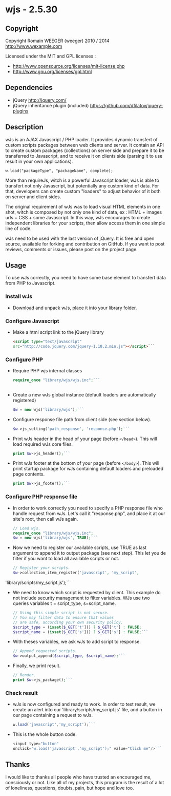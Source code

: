 wjs - 2.5.30
============

Copyright
---------
Copyright Romain WEEGER (weeger) 2010 / 2014
http://www.wexample.com

Licensed under the MIT and GPL licenses :
 - http://www.opensource.org/licenses/mit-license.php
 - http://www.gnu.org/licenses/gpl.html

Dependencies
------------
* jQuery
  http://jquery.com/
* jQuery inheritance plugin (included)
  https://github.com/dfilatov/jquery-plugins

Description
-----------
wJs is an AJAX Javascript / PHP loader. It provides dynamic transfert of custom
scripts packages between web clients and server. It contain an API to create
custom packages (collections) on server side and prepare it to be transferred to
Javascript, and to receive it on clients side (parsing it to use result in your
own applications).

    w.load("packageType", "packageName", complete);

More than requireJs, witch is a powerful Javascript loader, wJs is able to
transfert not only Javascript, but potentially any custom kind of data. For
that, developers can create custom "loaders" to adjust behavior of it both on
server and client sides.

The original requirement of wJs was to load visual HTML elements in one shot,
witch is composed by not only one kind of data, ex : HTML + images urls + CSS +
some Javascript. In this way, wJs encourages to create independent libraries for
your scripts, then allow access them in one simple line of code.

wJs need to be used with the last version of jQuery. It is free and open source,
available for forking and contribution on GitHub. If you want to post reviews,
comments or issues, please post on the project page.

Usage
-----
To use wJs correctly, you need to have some base element to transfert data from
PHP to Javascript.


### Install wJs

- Download and unpack wJs, place it into your library folder.

### Configure Javascript

- Make a html script link to the jQuery library  
    ```html
    <script type="text/javascript"
    src="http://code.jquery.com/jquery-1.10.2.min.js"></script>```

	
### Configure PHP

- Require PHP wjs internal classes   
	```php
    require_once "library/wjs/wjs.inc";```
	 
- Create a new wJs global instance (default loaders are automatically
registered)  
	```php
    $w = new wjs('library/wjs');```
    
- Configure response file path from client side (see section below). 
    ```php
    $w->js_setting('path_response', 'response.php');```
	
- Print wJs header in the head of your page (before `</head>`). This will load
required wJs core files. 
    ```php
    print $w->js_header();```
	
- Print wJs footer at the bottom of your page (before `</body>`). This will
print startup package for wJs containing default loaders and preloaded page
contents. 
    ```php
    print $w->js_footer();```   
	
	
### Configure PHP response file

- In order to work correctly you need to specify a PHP response file who handle
request from wJs. Let's call it "response.php", and place it at our site's root,
then call wJs again.  
    ```php
    // Load wjs.  
    require_once "library/wjs/wjs.inc"; 
    $w = new wjs('library/wjs', TRUE);```    


- Now we need to register our available scripts, use TRUE as last argument to
append it to output package (see next step). This let you de filter if you want
to load all available scripts or not.  
    ```php
    // Register your scripts.  
    $w->collection_item_register('javascript', 'my_script',
'library/scripts/my_script.js');```  
    
  
- We need to know which script is requested by client. This example do not
include security management to filter variables. WJs use two queries variables t
= script_type, s=script_name.  
    ```php
    // Using this simple script is not secure.    
    // You may filter data to ensure that values   
    // are safe, according your own security policy.   
    $script_type = (isset($_GET['t'])) ? $_GET['t'] : FALSE;    
    $script_name = (isset($_GET['s'])) ? $_GET['s'] : FALSE;```    
    
	
- With theses variables, we ask wJs to add script to response.
    ```php
    // Append requested scripts.   
    $w->output_append($script_type, $script_name);```  
    
	
- Finally, we print result.
    ```php
    // Render.   
    print $w->js_package();```  
	
	
### Check result

- wJs is now configured and ready to work. In order to test result, we create an
alert into our 'library/scripts/my_script.js' file, and a button in our page
containing a request to wJs.  
    ```javascript
    w.load('javascript','my_script');```   
	
    
- This is the whole button code.  
    ```javascript
    <input type="button"
    onclick="w.load('javascript','my_script');" value="Click me"/>```

Thanks
------
I would like to thanks all people who have trusted an encouraged me, consciously
or not. Like all of my projects, this program is the result of a lot of
loneliness, questions, doubts, pain, but hope and love too.